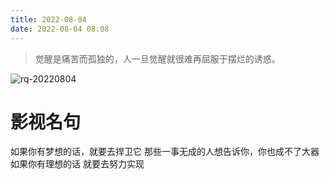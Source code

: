 ```yaml
---
title: 2022-08-04
date: 2022-08-04 08:08
---
```


> 觉醒是痛苦而孤独的，人一旦觉醒就很难再屈服于摆烂的诱惑。 ​​​​

![rq-20220804](http://images.iotop.work/uPic/20220804-rq-20220804.jpg)



# 影视名句
如果你有梦想的话，就要去捍卫它
那些一事无成的人想告诉你，你也成不了大器
如果你有理想的话
就要去努力实现